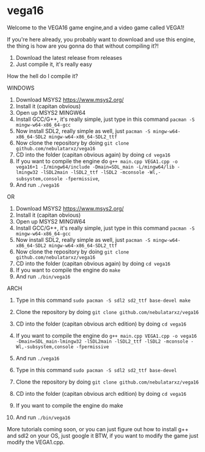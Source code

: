 # vega16
Welcome to the VEGA16 game engine,and a video game called VEGA1! 

If you're here already, you probably want to download and use this engine, the thing is how are you gonna do that without compiling it?!

1. Download the latest release from releases
2. Just compile it, it's really easy

How the hell do I compile it?

WINDOWS

1. Download MSYS2 https://www.msys2.org/
2. Install it (capitan obvious)
3. Open up MSYS2 MINGW64
4. Install GCC/G++, it's really simple, just type in this command `pacman -S mingw-w64-x86_64-gcc`
5. Now install SDL2, really simple as well, just `pacman -S mingw-w64-x86_64-SDL2 mingw-w64-x86_64-SDL2_ttf`
6. Now clone the repository by doing `git clone github.com/nebulatarxz/vega16`
7. CD into the folder (capitan obvious again) by doing `cd vega16`
8. If you want to compile the engine do `g++ main.cpp VEGA1.cpp -o vega16+1 -I/mingw64/include -Dmain=SDL_main -L/mingw64/lib -lmingw32 -lSDL2main -lSDL2_ttf -lSDL2 -mconsole -Wl,-subsystem,console -fpermissive`,
9. And run `./vega16`

OR

1. Download MSYS2 https://www.msys2.org/
2. Install it (capitan obvious)
3. Open up MSYS2 MINGW64
4. Install GCC/G++, it's really simple, just type in this command `pacman -S mingw-w64-x86_64-gcc`
5. Now install SDL2, really simple as well, just `pacman -S mingw-w64-x86_64-SDL2 mingw-w64-x86_64-SDL2_ttf`
6. Now clone the repository by doing `git clone github.com/nebulatarxz/vega16`
7. CD into the folder (capitan obvious again) by doing `cd vega16`
8. If you want to compile the engine do `make`
9. And run `./bin/vega16`

ARCH

1. Type in this command `sudo pacman -S sdl2 sd2_ttf base-devel make`
2. Clone the repository by doing `git clone github.com/nebulatarxz/vega16`
3. CD into the folder (capitan obvious arch edition) by doing `cd vega16`
4. If you want to compile the engine do `g++ main.cpp VEGA1.cpp -o vega16 -Dmain=SDL_main-lmingw32 -lSDL2main -lSDL2_ttf -lSDL2 -mconsole -Wl,-subsystem,console -fpermissive`
5. And run `./vega16`

1. Type in this command `sudo pacman -S sdl2 sd2_ttf base-devel`
2. Clone the repository by doing `git clone github.com/nebulatarxz/vega16`
3. CD into the folder (capitan obvious arch edition) by doing `cd vega16`
4. If you want to compile the engine do make
5. And run `./bin/vega16`

More tutorials coming soon, or you can just figure out how to install g++ and sdl2 on your OS, just google it
BTW, if you want to modify the game just modify the VEGA1.cpp.
